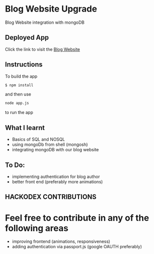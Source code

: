 # Blog Website Upgrade

Blog Website integration with mongoDB

## Deployed App

Click the link to visit the [Blog Website](https://memu-blogwebsitev2.herokuapp.com/)

## Instructions
To build the app
```bash
$ npm install
```
and then use
```bash
node app.js 
```
to run the app



## What I learnt
* Basics of SQL and NOSQL
* using mongoDb from shell (mongosh)
* integrating mongoDB with our blog website

## To Do:
* implementing authentication for blog author
* better front end (preferably more animations)

## HACKODEX CONTRIBUTIONS
# Feel free to contribute in any of the following areas
* improving frontend (animations, responsiveness)
* adding authentication via passport.js (google OAUTH preferably)

